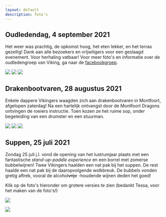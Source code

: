 ```yaml
---
layout: default
description: foto's
---
```

## Oudledendag, 4 september 2021

Het weer was prachtig, de opkomst hoog, het eten lekker, en het terras gezellig! Dank aan alle bezoekers en vrijwiligers voor een geslaagd evenement. Voor herhaling vatbaar! Voor meer foto's en informatie over de oudledengroep van Viking, ga naar de [facebookgroep](https://www.facebook.com/groups/1443347109235746).

[![](oudledendagfoto.jpg)](oudledendagfoto.jpg)
[![](oudledendag2.jpg)](oudledendag2.jpg)
[![](oudledendag3.jpg)](oudledendag3.jpg)


## Drakenbootvaren, 28 augustus 2021

Enkele dappere Vikingers waagden zich aan drakenbootvaren in Montfoort, afgelopen zaterdag! Na een hartelijk ontvangst door de Montfoort Dragons ontvingen de roeiers instructie. Toen kozen ze het ruime sop, onder begeleiding van een drumster en een stuurman.

[![](drakenboot2.jpg)](drakenboot2.jpg)
[![](drakenboot5.jpg)](drakenboot5.jpg)
[![](drakenboot6.jpg)](drakenboot6.jpg)

## Suppen, 25 juli 2021

Zondag 25 juli j.l. vond de opening van het lustrumjaar plaats met een fantastische <em>stand-up-paddle experience</em> en een borrel met zomerse bubbelwijnen! Twee Vikingers haalden een nat pak bij het suppen. De rest haalde een nat pak bij de daaropvolgende wolkbreuk. De bubbels vonden gretig aftrek, vooral de alcohol~~vrije~~ -houdende wijnen deden het goed! 

Klik op de foto's hieronder om grotere versies te zien (bedankt Tessa, voor het maken van de foto's!)

[![](lustrum_25juli_groepsfoto.JPG)](lustrum_25juli_groepsfoto.JPG)

[![](lustrum_25juli_steven_nieske.JPG)](lustrum_25juli_steven_nieske.JPG)










